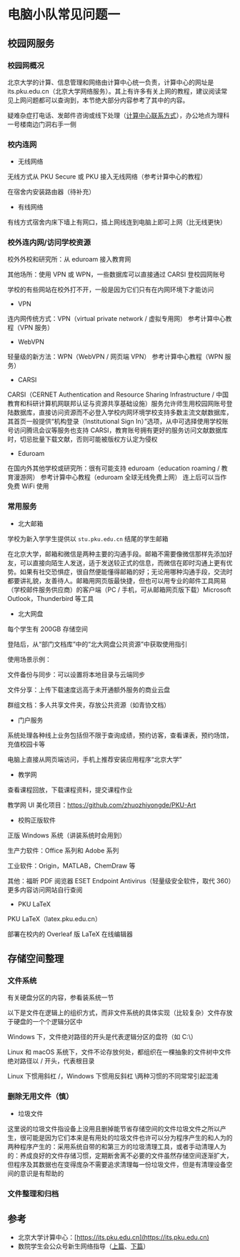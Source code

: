 # 电脑小队常见问题一

## 校园网服务

### 校园网概况

北京大学的计算、信息管理和网络由计算中心统一负责，计算中心的网址是 its.pku.edu.cn（北京大学网络服务）。其上有许多有关上网的教程，建议阅读常见上网问题都可以查询到，本节绝大部分内容参考了其中的内容。

疑难杂症打电话、发邮件咨询或线下处理（[计算中心联系方式](https://its.pku.edu.cn/contact_us.z.jsp)），办公地点为理科一号楼南边门洞右手一侧

### 校内连网

- 无线网络

无线方式从 PKU Secure 或 PKU 接入无线网络（参考计算中心的教程）

在宿舍内安装路由器（待补充）

- 有线网络

有线方式宿舍内床下墙上有网口，插上网线连到电脑上即可上网（比无线更快）

### 校外连内网/访问学校资源

校外外校和研究所：从 eduroam 接入教育网

其他场所：使用 VPN 或 WPN，一些数据库可以直接通过 CARSI 登校园网账号

学校的有些网站在校外打不开，一般是因为它们只有在内网环境下才能访问

- VPN

连内网传统方式：VPN（virtual private network / 虚拟专用网）
参考计算中心教程（VPN 服务）

- WebVPN

轻量级的新方法：WPN（WebVPN / 网页端 VPN）
参考计算中心教程（WPN 服务）

- CARSI

CARSI（CERNET Authentication and Resource Sharing Infrastructure / 中国教育和科研计算机网联邦认证与资源共享基础设施）服务允许师生用校园网账号登陆数据库，直接访问资源而不必登入学校内网环境学校支持多数主流文献数据库，其首页一般提供“机构登录（Institutional Sign In）”选项，从中可选择使用学校账号访问腾讯会议等服务也支持 CARSI，教育账号拥有更好的服务访问文献数据库时，切忌批量下载文献，否则可能被版权方认定为侵权

- Eduroam

在国内外其他学校或研究所：很有可能支持 eduroam（education roaming / 教育漫游网）
参考计算中心教程（eduroam 全球无线免费上网）
连上后可以当作免费 WiFi 使用

### 常用服务

- 北大邮箱

学校为新入学学生提供以 `stu.pku.edu.cn` 结尾的学生邮箱

在北京大学，邮箱和微信是两种主要的沟通手段。邮箱不需要像微信那样先添加好友，可以直接向陌生人发送，适于发送较正式的信息，而微信在即时沟通上更有优势。如果有社交恐惧症，很自然便能懂得邮箱的好；无论用哪种沟通手段，交流时都要讲礼貌，友善待人。邮箱用网页版最快捷，但也可以用专业的邮件工具网易（学校邮件服务供应商）的客户端（PC / 手机，可从邮箱网页版下载）Microsoft Outlook，Thunderbird 等工具

- 北大网盘

每个学生有 200GB 存储空间

登陆后，从“部门文档库”中的“北大网盘公共资源”中获取使用指引

使用场景示例：

文件备份与同步：可以设置将本地目录与云端同步

文件分享：上传下载速度远高于未开通额外服务的商业云盘

群组文档：多人共享文件夹，存放公共资源（如青协文档）

- 门户服务

系统处理各种线上业务包括但不限于查询成绩，预约访客，查看课表，预约场馆，充值校园卡等

电脑上直接从网页端访问，手机上推荐安装应用程序“北京大学”

- 教学网

查看课程回放，下载课程资料，提交课程作业

教学网 UI 美化项目：https://github.com/zhuozhiyongde/PKU-Art

- 校购正版软件

正版 Windows 系统（讲装系统时会用到）

生产力软件：Office 系列和 Adobe 系列

工业软件：Origin，MATLAB，ChemDraw 等

其他：福昕 PDF 阅览器 ESET Endpoint Antivirus（轻量级安全软件，取代 360）更多内容访问网站自行查阅

- PKU LaTeX

PKU LaTeX（latex.pku.edu.cn）

部署在校内的 Overleaf 版 LaTeX 在线编辑器

## 存储空间整理

### 文件系统

有关硬盘分区的内容，参看装系统一节

以下是文件在逻辑上的组织方式，而非文件系统的具体实现（比较复杂）文件存放于硬盘的一个个逻辑分区中

Windows 下，文件绝对路径的开头是代表逻辑分区的盘符（如 C:\）

Linux 和 macOS 系统下，文件不论存放何处，都组织在一棵抽象的文件树中文件绝对路径以 / 开头，代表根目录

Linux 下惯用斜杠 /，Windows 下惯用反斜杠 \两种习惯的不同常常引起混淆

### 删除无用文件（慎）

- 垃圾文件

这里说的垃圾文件指设备上没用且删掉能节省存储空间的文件垃圾文件之所以产生，很可能是因为它们本来是有用处的垃圾文件也许可以分为程序产生的和人为的两种程序产生的：采用系统自带的和第三方的垃圾清理工具，或者手动清理人为的：养成良好的文件存储习惯，定期断舍离不必要的文件虽然存储空间逐渐扩大，但程序及其数据也在变得庞杂不需要追求清理每一份垃圾文件，但是有清理设备空间的意识是有帮助的

### 文件整理和归档

## 参考

- 北京大学计算中心：[https://its.pku.edu.cn](https://its.pku.edu.cn)
- 数院学生会公众号新生网络指导（[上篇](https://mp.weixin.qq.com/s/YMC6CkdhCM9stNa9qq3olQ)、[下篇](https://mp.weixin.qq.com/s/R_am1kivTVWwo96ua0ba8g)）
